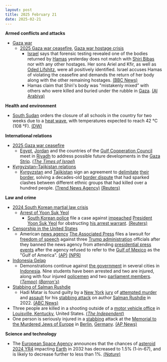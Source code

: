 ```yaml
---
layout: post
title: 2025 February 21
date: 2025-02-21
---
```



**Armed conflicts and attacks**

* [Gaza war](https://en.wikipedia.org/wiki/Gaza_war "Gaza war")
  + [2025 Gaza war ceasefire](https://en.wikipedia.org/wiki/2025_Gaza_war_ceasefire "2025 Gaza war ceasefire"), [Gaza war hostage crisis](https://en.wikipedia.org/wiki/Gaza_war_hostage_crisis "Gaza war hostage crisis")
    - [Israel](https://en.wikipedia.org/wiki/Israel "Israel") says that forensic testing revealed one of the bodies returned by [Hamas](https://en.wikipedia.org/wiki/Hamas "Hamas") yesterday does not match with [Shiri Bibas](https://en.wikipedia.org/wiki/Kidnapping_of_the_Bibas_family "Kidnapping of the Bibas family") nor with any other hostages. Her sons Ariel and Kfir, as well as [Oded Lifshitz](https://en.wikipedia.org/wiki/Oded_Lifshitz "Oded Lifshitz"), were all positively identified. Israel accuses Hamas of violating the ceasefire and demands the return of her body along with the other remaining hostages. [(BBC News)](https://www.bbc.com/news/articles/cjry3jzedl1o)
    - Hamas claim that Shiri's body was "mistakenly mixed” with others who were killed and buried under the rubble in [Gaza](https://en.wikipedia.org/wiki/Gaza_Strip "Gaza Strip"). [(Al Arabiya)](https://english.alarabiya.net/News/middle-east/2025/02/21/hamas-says-shiri-bibas-remains-mixed-with-other-human-remains-after-israeli-airstrike)

**Health and environment**

* [South Sudan](https://en.wikipedia.org/wiki/South_Sudan "South Sudan") orders the closure of all schools in the country for two weeks due to a [heat wave](https://en.wikipedia.org/wiki/Heat_wave "Heat wave"), with temperatures expected to reach 42 °C (108 °F). [(DW)](https://www.dw.com/en/heat-wave-forces-south-sudan-to-close-schools-for-two-weeks/a-71698826)

**International relations**

* [2025 Gaza war ceasefire](https://en.wikipedia.org/wiki/2025_Gaza_war_ceasefire "2025 Gaza war ceasefire")
  + [Egypt](https://en.wikipedia.org/wiki/Egypt "Egypt"), [Jordan](https://en.wikipedia.org/wiki/Jordan "Jordan") and the countries of the [Gulf Cooperation Council](https://en.wikipedia.org/wiki/Gulf_Cooperation_Council "Gulf Cooperation Council") meet in [Riyadh](https://en.wikipedia.org/wiki/Riyadh "Riyadh") to address possible future developments in the [Gaza Strip](https://en.wikipedia.org/wiki/Gaza_Strip "Gaza Strip"). [(*The Times of Israel*)](https://www.timesofisrael.com/arab-leaders-gather-in-saudi-arabia-to-hash-out-alternative-to-trumps-plan-for-gaza/)
* [Kyrgyzstan–Tajikistan relations](https://en.wikipedia.org/wiki/Kyrgyzstan%E2%80%93Tajikistan_relations "Kyrgyzstan–Tajikistan relations")
  + [Kyrgyzstan](https://en.wikipedia.org/wiki/Kyrgyzstan "Kyrgyzstan") and [Tajikistan](https://en.wikipedia.org/wiki/Tajikistan "Tajikistan") sign an agreement to [delimitate](https://en.wikipedia.org/wiki/National_boundary_delimitation "National boundary delimitation") [their border](https://en.wikipedia.org/wiki/Kyrgyzstan%E2%80%93Tajikistan_border "Kyrgyzstan–Tajikistan border"), solving a decades-old [border dispute](https://en.wikipedia.org/wiki/Territorial_disputes "Territorial disputes") that had sparked clashes between different ethnic groups that had killed over a hundred people. [(Trend News Agency)](https://en.trend.az/casia/kyrgyzstan/4008880.html) [(Reuters)](https://www.reuters.com/world/asia-pacific/kyrgyzstan-tajikistan-settle-border-dispute-that-sparked-deadly-clashes-2025-02-21/)

**Law and crime**

* [2024 South Korean martial law crisis](https://en.wikipedia.org/wiki/2024_South_Korean_martial_law_crisis "2024 South Korean martial law crisis")
  + [Arrest of Yoon Suk Yeol](https://en.wikipedia.org/wiki/Arrest_of_Yoon_Suk_Yeol "Arrest of Yoon Suk Yeol")
    - [South Korean police](https://en.wikipedia.org/wiki/Police_of_South_Korea "Police of South Korea") file a case against [impeached](https://en.wikipedia.org/wiki/Impeachment_of_Yoon_Suk_Yeol "Impeachment of Yoon Suk Yeol") [President](https://en.wikipedia.org/wiki/President_of_South_Korea "President of South Korea") [Yoon Suk Yeol](https://en.wikipedia.org/wiki/Yoon_Suk_Yeol "Yoon Suk Yeol") for obstructing [his arrest warrant](https://en.wikipedia.org/wiki/Arrest_of_Yoon_Suk_Yeol "Arrest of Yoon Suk Yeol"). [(Reuters)](https://www.reuters.com/world/asia-pacific/south-korea-police-say-building-case-against-yoon-obstructing-arrest-2025-02-21/)
* [Censorship in the United States](https://en.wikipedia.org/wiki/Censorship_in_the_United_States "Censorship in the United States")
  + American [news agency](https://en.wikipedia.org/wiki/News_agency "News agency") [The Associated Press](https://en.wikipedia.org/wiki/The_Associated_Press "The Associated Press") files a lawsuit for [freedom of speech](https://en.wikipedia.org/wiki/Freedom_of_speech "Freedom of speech") against three [Trump administration](https://en.wikipedia.org/wiki/Trump_administration "Trump administration") officials after they banned the news agency from attending [presidential press events](https://en.wikipedia.org/wiki/White_House_press_corps "White House press corps") after the agency refused to refer to the [Gulf of Mexico](https://en.wikipedia.org/wiki/Gulf_of_Mexico "Gulf of Mexico") as the "Gulf of America". [(AP)](https://apnews.com/article/ap-lawsuit-trump-administration-officials-0352075501b779b8b187667f3427e0e8) [(NPR)](https://www.npr.org/2025/02/21/nx-s1-5305226/ap-sues-white-house-gulf-of-america-mexico-trump)
* [Indonesia Gelap](https://en.wikipedia.org/wiki/Indonesia_Gelap "Indonesia Gelap")
  + Demonstrations continue against [the government](https://en.wikipedia.org/wiki/Government_of_Indonesia "Government of Indonesia") in several cities in [Indonesia](https://en.wikipedia.org/wiki/Indonesia "Indonesia"). Nine students have been arrested and two are injured, along with four injured [policemen](https://en.wikipedia.org/wiki/Indonesian_National_Police "Indonesian National Police") and two [parliament members](https://en.wikipedia.org/wiki/House_of_Representatives_%28Indonesia%29 "House of Representatives (Indonesia)"). [(*Tempo*)](https://en.tempo.co/read/1978141/police-deploy-2460-joint-personnel-for-indonesia-gelap-protest-in-jakarta-today) [(*Barron's*)](https://www.barrons.com/news/thousands-protest-against-budget-cuts-in-indonesia-5ac272a2)
* [Stabbing of Salman Rushdie](https://en.wikipedia.org/wiki/Stabbing_of_Salman_Rushdie#Criminal_investigation_and_prosecution "Stabbing of Salman Rushdie")
  + Hadi Matar is found guilty by a [New York](https://en.wikipedia.org/wiki/New_York_%28state%29 "New York (state)") [jury](https://en.wikipedia.org/wiki/Jury "Jury") of [attempted murder](https://en.wikipedia.org/wiki/Attempted_murder "Attempted murder") and [assault](https://en.wikipedia.org/wiki/Assault "Assault") for his [stabbing attack](https://en.wikipedia.org/wiki/Stabbing_attack "Stabbing attack") on author [Salman Rushdie](https://en.wikipedia.org/wiki/Salman_Rushdie "Salman Rushdie") in 2022. [(ABC News)](https://abcnews.go.com/US/salman-rushdie-stabbing-suspect-found-guilty-attempted-murder/story?id=118903519)
* Three people are killed in a shooting outside of a [motor vehicle office](https://en.wikipedia.org/wiki/Department_of_motor_vehicles "Department of motor vehicles") in [Louisville, Kentucky](https://en.wikipedia.org/wiki/Louisville%2C_Kentucky "Louisville, Kentucky"), United States. [(*The Independent*)](https://www.independent.co.uk/news/world/americas/crime/louisville-shooting-three-dead-willismore-b2702549.html)
* One person is seriously injured in a [stabbing](https://en.wikipedia.org/wiki/Stabbing "Stabbing") attack at the [Memorial to the Murdered Jews of Europe](https://en.wikipedia.org/wiki/Memorial_to_the_Murdered_Jews_of_Europe "Memorial to the Murdered Jews of Europe") in [Berlin](https://en.wikipedia.org/wiki/Berlin "Berlin"), [Germany](https://en.wikipedia.org/wiki/Germany "Germany"). [(AP News)](https://apnews.com/article/germany-berlin-stabbing-holocaust-memorial-1710be90a0e733d016e32db4d8353e1c)

**Science and technology**

* The [European Space Agency](https://en.wikipedia.org/wiki/European_Space_Agency "European Space Agency") announces that the chances of [asteroid](https://en.wikipedia.org/wiki/Asteroid "Asteroid") [2024 YR4](https://en.wikipedia.org/wiki/2024_YR4 "2024 YR4") impacting [Earth](https://en.wikipedia.org/wiki/Earth "Earth") in 2032 has decreased to 1.5% (1-in-67), and is likely to decrease further to less than 1%. [(*Nature*)](https://www.nature.com/articles/d41586-025-00552-y)

